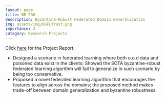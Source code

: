 ```yaml
---
layout: page
title: BR-FDG 
description: Byzantine-Robust Federated Domain Generalization
img: assets/img/DGFLTrust.png
importance: 2
category: Research Projects
---
```


Click [here](/assets/pdf/CS562_report.pdf) for the Project Report.

- Designed a scenario in federated learning where both o.o.d data and poisoned data exist in the clients; Showed the SOTA byzantine-robust federated learning algorithm will fail to generalize in such scenario by being too conservative.
- Proposed a novel federated learning algorithm that encourages the features to align across the domains; the proposed method makes trade-off between domain generalization and byzantine robustness.
